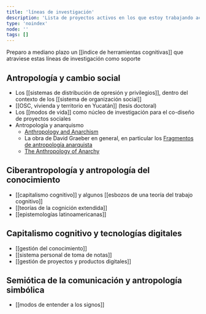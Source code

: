 ```yaml
---
title: 'líneas de investigación'
description: 'Lista de proyectos activos en los que estoy trabajando actualmente'
type: 'noindex'
node: ''
tags: []
---
```


Preparo a mediano plazo un [[índice de herramientas cognitivas]] que atraviese estas líneas de investigación como soporte 

## Antropología y cambio social

- Los [[sistemas de distribución de opresión y privilegios]], dentro del contexto de los [[sistema de organización social]]
- [[OSC, vivienda y territorio en Yucatán]] (tesis doctoral)
- Los [[modos de vida]] como núcleo de investigación para el co-diseño de proyectos sociales
- Antropología y anarquismo
	- [Anthropology and Anarchism](https://theanarchistlibrary.org/library/brian-morris-anthropology-and-anarchism)
	- La obra de David Graeber en general, en particular los [Fragmentos de antropología anarquista](https://cabezasdetormenta.noblogs.org/files/2013/02/David-Graeber-Fragmentos-de-Antropologia-Anarquista.pdf)
	- [The Anthropology of Anarchy ](https://www.researchgate.net/publication/265871071_The_Anthropology_of_Anarchy)

## Ciberantropología y antropología del conocimiento

- [[capitalismo cognitivo]] y algunos [[esbozos de una teoría del trabajo cognitivo]]
- [[teorías de la cognición extendida]]
- [[epistemologías latinoamericanas]]

## Capitalismo cognitivo y tecnologías digitales

- [[gestión del conocimiento]]
- [[sistema personal de toma de notas]]
- [[gestión de proyectos y productos digitales]]

## Semiótica de la comunicación y antropología simbólica

- [[modos de entender a los signos]]
